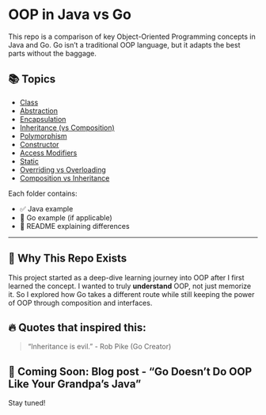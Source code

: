 # OOP in Java vs Go

This repo is a comparison of key Object-Oriented Programming concepts in Java and Go. Go isn’t a traditional OOP language, but it adapts the best parts without the baggage.

## 📚 Topics

- [Class](./class)
- [Abstraction](./abstraction)
- [Encapsulation](./encapsulation)
- [Inheritance (vs Composition)](./inheritance)
- [Polymorphism](./polymorphism)
- [Constructor](./constructor)
- [Access Modifiers](./access_modifiers)
- [Static](./static)
- [Overriding vs Overloading](./overloading_vs_overriding)
- [Composition vs Inheritance](./composition_vs_inheritance)

Each folder contains:
- ✅ Java example
- 🐹 Go example (if applicable)
- 📖 README explaining differences

---


## 🧠 Why This Repo Exists

This project started as a deep-dive learning journey into OOP after I first learned the concept. I wanted to truly **understand** OOP, not just memorize it. So I explored how Go takes a different route while still keeping the power of OOP through composition and interfaces.

## 🔥 Quotes that inspired this:

> “Inheritance is evil.” - Rob Pike (Go Creator)

## 📖 Coming Soon: Blog post - “Go Doesn’t Do OOP Like Your Grandpa’s Java”

Stay tuned!

